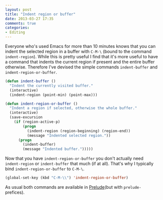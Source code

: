 ```yaml
---
layout: post
title: "Indent region or buffer"
date: 2013-03-27 17:35
comments: true
categories:
- Editing
---
```


Everyone who's used Emacs for more than 10 minutes knows that you can
indent the selected region in a buffer with `C-M-\` (bound to the
command `indent-region`). While this is pretty useful I find that it's
more useful to have a command that indents the current region if
present and the entire buffer otherwise.  Therefore I've devised the
simple commands `indent-buffer` and `indent-region-or-buffer`.

``` cl
(defun indent-buffer ()
  "Indent the currently visited buffer."
  (interactive)
  (indent-region (point-min) (point-max)))

(defun indent-region-or-buffer ()
  "Indent a region if selected, otherwise the whole buffer."
  (interactive)
  (save-excursion
    (if (region-active-p)
        (progn
          (indent-region (region-beginning) (region-end))
          (message "Indented selected region."))
      (progn
        (indent-buffer)
        (message "Indented buffer.")))))
```

Now that you have `indent-region-or-buffer` you don't actually need
`indent-region` or `indent-buffer` that much (if at all). That's why I
typically bind `indent-region-or-buffer` to `C-M-\`.

``` cl
(global-set-key (kbd "C-M-\\") 'indent-region-or-buffer)
```

As usual both commands are available in
[Prelude](https://github.com/bbatsov/prelude)(but with `prelude-`
prefices).
